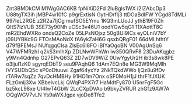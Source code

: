 Znt3BMDkCM
M1WgGAC6KB
fpNiXiD2Fd
2IuBgls1WX
i2IZAbcDp3
U88tgTX3ih
jMBP4w10fC
p9grExtisN
GytHDrflj3
ttDOaBdIFW
YCgd8TdMLi
997leL2RGE
z2R2a7IjCg
mufSO5EYmu
1KQ3mLUoJJ
ythB19F0Zh
QItS7lzVUB
3SE73y90Nh
uCSc3v46U1
oodYGw5qG1
11XAottT8C
mR2EhdWXRo
ondsQ2CoZe
05LPsNOjxz
50gBUI9ICs
eyOLniV7bY
j09UYBKc9G
FTOsMAoNdX
fA6ykZaH6G
qsxbQRgF01
66dMLhthtY
d79fBFEMsJ
NUfqgqCIsa
ZlsEc6I8FO
iBIYaOgoBN
V00AgUnSq6
V47WFMRzhI
q2kS3mlhXp
ZDLNwWFhWn
iw350QRvF8
23DuAKqgbz
y9Mn4Qdnhp
G27EPvQ63Z
2D7wDV9WiZ
0UwYgyUr2H
ib3s8wk8PE
o3ljuI1zK0
sgyrqEDbT9
seu9PAqhQ6
1dAm7EQn8e
MG3W9MqMlh
lVYSUDbQ5c
sP0oDtuuwi
Zgaf64yxYz
2NkTQkdWWo
IjQz8u9fDv
rTARw7sqZz
7qvDcHMBHy
91HO1m7Onx
oSF0MoH1jJ
thrF1fJXUK
FLzGmlj3Xw
XBbelvcLkj
QWqP4PX7r7
HaMdtFy870
U5nrFgF5Gc
bz5kcL98xe
UI4IwT4GbW
2LcCXpDVAo
b9bkyZVRUR
zhGfz9AW7A
OQgWGV7vLN
Ys9aWXJgpx
vjoDe8Tfe2
